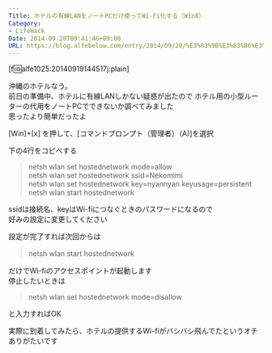 ```yaml
---
Title: ホテルの有線LANをノートPCだけ使ってWi-Fi化する（Win8）
Category:
- LifeHack
Date: 2014-09-20T09:41:46+09:00
URL: https://blog.alfebelow.com/entry/2014/09/20/%E3%83%9B%E3%83%86%E3%83%AB%E3%81%AE%E6%9C%89%E7%B7%9ALAN%E3%82%92%E3%83%8E%E3%83%BC%E3%83%88PC%E3%81%A0%E3%81%91%E4%BD%BF%E3%81%A3%E3%81%A6Wi-Fi%E5%8C%96%E3%81%99%E3%82%8B%EF%BC%88Win8%EF%BC%89
---
```


[f:id:alfe1025:20140919144517j:plain]

沖縄のホテルなう。  
前日の準備中、ホテルに有線LANしかない疑惑が出たので
ホテル用の小型ルーターの代用をノートPCでできないか調べてみました  
思ったより簡単だったよ


<!-- more -->



[Win]+[x] を押して、[コマンドプロンプト（管理者）（A)]を選択  

下の4行をコピペする  
> netsh wlan set hostednetwork mode=allow  
> netsh wlan set hostednetwork ssid=Nekomimi  
> netsh wlan set hostednetwork key=nyannyan keyusage=persistent  
> netsh wlan start hostednetwork  

ssidは接続名、keyはWi-fiにつなぐときのパスワードになるので  
好みの設定に変更してください

設定が完了すれば次回からは  

> netsh wlan start hostednetwork　　

だけでWi-fiのアクセスポイントが起動します  
停止したいときは  

> netsh wlan set hostednetwork mode=disallow  

と入力すればOK  

実際に到着してみたら、ホテルの提供するWi-fiがバシバシ飛んでたというオチ  
ありがたいです
